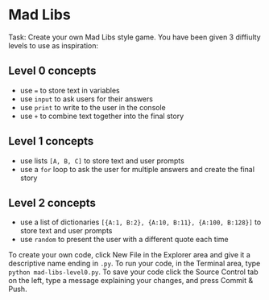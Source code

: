 # Mad Libs
Task: Create your own Mad Libs style game. You have been given 3 diffiulty levels to use as inspiration:

## Level 0 concepts 
- use `=` to store text in variables
- use `input` to ask users for their answers
- use `print` to write to the user in the console
- use `+` to combine text together into the final story

## Level 1 concepts
- use lists `[A, B, C]` to store text and user prompts
- use a `for` loop to ask the user for multiple answers and create the final story

## Level 2 concepts
- use a list of dictionaries `[{A:1, B:2}, {A:10, B:11}, {A:100, B:128}]` to store text and user prompts
- use `random` to present the user with a different quote each time

To create your own code, click New File in the Explorer area and give it a descriptive name ending in `.py`.
To run your code, in the Terminal area, type `python mad-libs-level0.py`.
To save your code click the Source Control tab on the left, type a message explaining your changes, and press Commit & Push.
